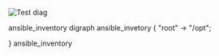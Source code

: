 ![Test diag](https://g.gravizo.com/source/ansible_inventory?https://raw.githubusercontent.com/1gog/kvm_ansible/master/README.md)
<detail>
<summary></summary>
ansible_inventory
digraph ansible_invetory {
    "root" -> "/opt";
    
}
ansible_inventory
</detail>
